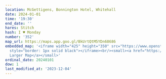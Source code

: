 ```yaml
---
location: McGettigens, Bonnington Hotel, Whitehall
date: 2024-01-01
time: '19:30'
end_date: ''
hares: Stitch
hash: I ♥ Monday
number: '352'
map_url: https://maps.app.goo.gl/BkUrtQtM5YDn68686
embedded_map: '<iframe width="425" height="350" src="https://www.openstreetmap.org/export/embed.html?bbox=-6.248079836368562%2C53.376690171135394%2C-6.245183050632478%2C53.378279016613085&amp;layer=mapnik&amp;marker=53.37748460128395%2C-6.246631443500519"
  style="border: 1px solid black"></iframe><br/><small><a href="https://www.openstreetmap.org/?mlat=53.37748&amp;mlon=-6.24663#map=19/53.37748/-6.24663">View
  Larger Map</a></small>'
ordinal_date: 20240101
dow: 1
last_modified_at: '2023-12-04'
---
```



